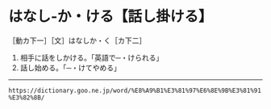 # はなし‐か・ける【話し掛ける】

［動カ下一］［文］はなしか・く［カ下二］
1. 相手に話をしかける。「英語で─・けられる」
2. 話し始める。「─・けてやめる」

---
`https://dictionary.goo.ne.jp/word/%E8%A9%B1%E3%81%97%E6%8E%9B%E3%81%91%E3%82%8B/`